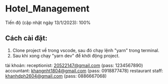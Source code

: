 # Hotel_Management
Tiến độ (cập nhật ngày 13/1/2023): 100%

## Cách cài đặt:
1. Clone project về trong vscode, sau đó chạy lệnh "yarn" trong terminal.
2. Sau khi xong chạy "yarn dev" để khởi động project.

tài khoản:
receptionist: 20522147@gmail.com (pass: 1234567890)
accountant: khangnht1804@gmail.com (pass: 0918877478)
restaurant staff: khanhdph2604@gmail.com (pass: 0886667068)
